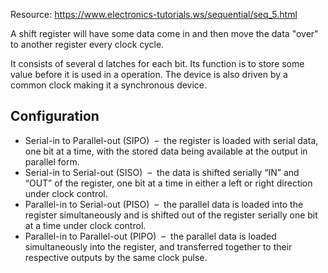 Resource: https://www.electronics-tutorials.ws/sequential/seq_5.html

A shift register will have some data come in and then move the data "over" to another register every clock cycle. 

It consists of several d latches for each bit. Its function is to store some value before it is used in a operation. The device is also driven by a common clock making it a synchronous device. 

## Configuration

- Serial-in to Parallel-out (SIPO)  –  the register is loaded with serial data, one bit at a time, with the stored data being available at the output in parallel form.
- Serial-in to Serial-out (SISO)  –  the data is shifted serially “IN” and “OUT” of the register, one bit at a time in either a left or right direction under clock control.
- Parallel-in to Serial-out (PISO)  –  the parallel data is loaded into the register simultaneously and is shifted out of the register serially one bit at a time under clock control.
- Parallel-in to Parallel-out (PIPO)  –  the parallel data is loaded simultaneously into the register, and transferred together to their respective outputs by the same clock pulse.